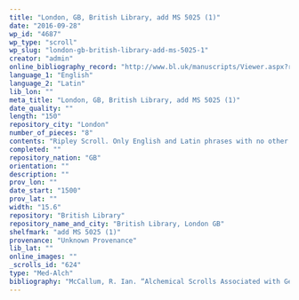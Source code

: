 ```yaml
---
title: "London, GB, British Library, add MS 5025 (1)"
date: "2016-09-28"
wp_id: "4687"
wp_type: "scroll"
wp_slug: "london-gb-british-library-add-ms-5025-1"
creator: "admin"
online_bibliography_record: "http://www.bl.uk/manuscripts/Viewer.aspx?ref=add_ms_5025_f001ar"
language_1: "English"
language_2: "Latin"
lib_lon: ""
meta_title: "London, GB, British Library, add MS 5025 (1)"
date_quality: ""
length: "150"
repository_city: "London"
number_of_pieces: "8"
contents: "Ripley Scroll. Only English and Latin phrases with no other verses written."
completed: ""
repository_nation: "GB"
orientation: ""
description: ""
prov_lon: ""
date_start: "1500"
prov_lat: ""
width: "15.6"
repository: "British Library"
repository_name_and_city: "British Library, London GB"
shelfmark: "add MS 5025 (1)"
provenance: "Unknown Provenance"
lib_lat: ""
online_images: ""
_scrolls_id: "624"
type: "Med-Alch"
bibliography: "McCallum, R. Ian. “Alchemical Scrolls Associated with George Ripley.” In Mystical Metal of Gold, edited by Stanton J. Linden, 161–88. New York: AMS Press, 2007."
---
```



